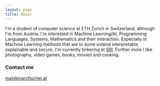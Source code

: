 ```yaml
---
layout: page
title: About
---
```


I'm a student of computer science at ETH Zurich in Switzerland, although I'm from Austria. I'm interested in Machine Learning/AI, Programming Languages, Systems, Mathematics and their interaction. Especially in Machine Learning methods that are to some extend interpretable, explainable and secure. I'm currently tinkering at [SRI](www.sri.inf.ethz.ch/). Further more I like photography, video games, books, movies and cooking.

### Contact me

[mail@marcfischer.at](mailto:mail@marcfischer.at)
